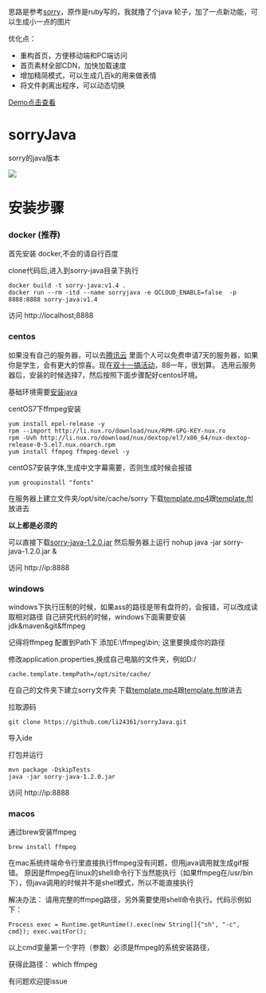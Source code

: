 思路是参考[sorry](https://github.com/xtyxtyx/sorry)，原作是ruby写的，我就撸了个java 轮子，加了一点新功能，可以生成小一点的图片

优化点：
* 重构首页，方便移动端和PC端访问
* 首页素材全部CDN，加快加载速度
* 增加精简模式，可以生成几百k的用来做表情
* 将文件剥离出程序，可以动态切换


[Demo点击查看](http://txtxtx.com.cn)

# sorryJava
sorry的java版本


![](http://ww1.sinaimg.cn/large/6efe8aa1ly1fphaxorc98j211i0nywku.jpg)


# 安装步骤

### docker (推荐)
首先安装 docker,不会的请自行百度

clone代码后,进入到sorry-java目录下执行

    docker build -t sorry-java:v1.4 .
    docker run --rm -itd --name sorryjava -e QCLOUD_ENABLE=false  -p 8888:8888 sorry-java:v1.4

 访问 http://localhost;8888   

### centos 

如果没有自己的服务器，可以去[腾讯云](https://cloud.tencent.com/redirect.php?redirect=1005&cps_key=886212e8dd391ab808f37dd99caa8afb)
里面个人可以免费申请7天的服务器，如果你是学生，会有更大的惊喜。现在[双十一搞活动](https://cloud.tencent.com/act/double11/reserve?fromSource=gwzcw.3000744.3000744.3000744&utm_medium=cpc&utm_id=gwzcw.3000744.3000744.3000744&from=console&cps_key=886212e8dd391ab808f37dd99caa8afb&spread_hash_key=RfuqSZ)，88一年，很划算。
选用云服务器后，安装的时候选择7，然后按照下面步骤配好centos环境。

基础环境需要[安装java](https://github.com/li24361/centos_install_common_software_toturial/blob/master/Java.md)

centOS7下ffmpeg安装

	yum install epel-release -y
	rpm --import http://li.nux.ro/download/nux/RPM-GPG-KEY-nux.ro
	rpm -Uvh http://li.nux.ro/download/nux/dextop/el7/x86_64/nux-dextop-release-0-5.el7.nux.noarch.rpm
    yum install ffmpeg ffmpeg-devel -y


centOS7安装字体,生成中文字幕需要，否则生成时候会报错

	yum groupinstall "fonts"

在服务器上建立文件夹/opt/site/cache/sorry
下载[template.mp4](http://cdn.txtxtx.com.cn/template.mp4)跟[template.ftl](http://cdn.txtxtx.com.cn/template.ftl)放进去

<b>以上都是必须的</b>


可以直接下载[sorry-java-1.2.0.jar](http://cdn.txtxtx.com.cn/sorry-java-1.2.0.jar)
然后服务器上运行
	nohup java -jar sorry-java-1.2.0.jar &

访问 http://ip:8888



### windows
windows下执行压制的时候，如果ass的路径是带有盘符的，会报错，可以改成读取相对路径
自己研究代码的时候，windows下面需要安装jdk&maven&git&ffmpeg

记得将ffmpeg 配置到Path下 添加E:\ffmpeg\bin; 这里要换成你的路径


修改application.properties,换成自己电脑的文件夹，例如D:/

	cache.template.tempPath=/opt/site/cache/

在自己的文件夹下建立sorry文件夹
下载[template.mp4](http://cdn.txtxtx.com.cn/template.mp4)跟[template.ftl](http://cdn.txtxtx.com.cn/template.ftl)放进去

拉取源码

	git clone https://github.com/li24361/sorryJava.git
	
导入ide
	
打包并运行
	
	mvn package -DskipTests
	java -jar sorry-java-1.2.0.jar
	
访问 http://ip:8888
	
### macos
通过brew安装ffmpeg
  
	brew install ffmpeg

在mac系统终端命令行里直接执行ffmpeg没有问题，但用java调用就生成gif报错。
原因是ffmpeg在linux的shell命令行下当然能执行（如果ffmpeg在/usr/bin下），但java调用的时候并不是shell模式，所以不能直接执行

解决办法：
请用完整的ffmpeg路径，另外需要使用shell命令执行。代码示例如下：

	Process exec = Runtime.getRuntime().exec(new String[]{"sh", "-c", cmd}); exec.waitFor();
以上cmd变量第一个字符（参数）必须是ffmpeg的系统安装路径，

获得此路径：
	which ffmpeg



有问题欢迎提issue




